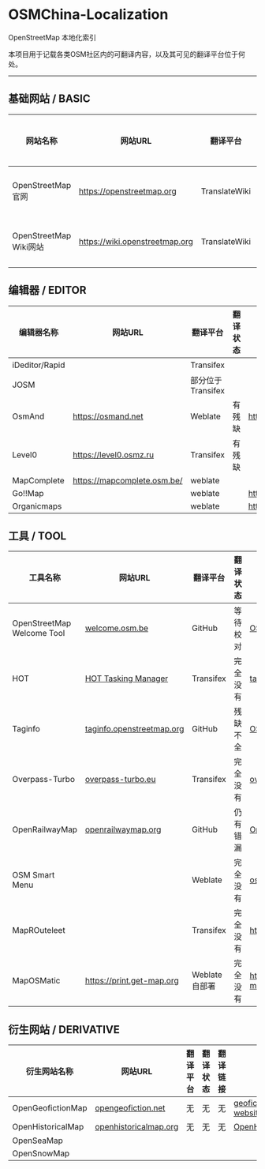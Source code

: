 # OSMChina-Localization

OpenStreetMap 本地化索引

本项目用于记载各类OSM社区内的可翻译内容，以及其可见的翻译平台位于何处。

----------

## 基础网站 / BASIC

<!-- MARKDOWN_TABLE_BASIC BEGIN-->
<!-- WARNING: ALL TABLE ARE MAINTAINED BY PROGRAMME, YOU SHOULD ADD DATA TO COLLECTION JSON -->
| 网站名称 | 网站URL | 翻译平台 | 翻译状态 | 翻译链接 | 代码仓库 | OSMWiki页面 | OSMChina参与成员 |
| - | - | - | - | - | - | - | - |
| OpenStreetMap 官网 | https://openstreetmap.org | TranslateWiki | 等待校对 |  |  |  | 众多 |
| OpenStreetMap Wiki网站 | https://wiki.openstreetmap.org | TranslateWiki | 基本完善 |  |  |  | 众多 |

<!-- MARKDOWN_TABLE_BASIC END-->

## 编辑器 / EDITOR

<!-- MARKDOWN_TABLE_EDITOR BEGIN-->
<!-- WARNING: ALL TABLE ARE MAINTAINED BY PROGRAMME, YOU SHOULD ADD DATA TO COLLECTION JSON -->
| 编辑器名称 | 网站URL | 翻译平台 | 翻译状态 | 翻译链接 | 代码仓库 | OSMWiki页面 | OSMChina参与成员 |
| - | - | - | - | - | - | - | - |
| iDeditor/Rapid |  | Transifex |  |  |  |  | 众多 |
| JOSM |  | 部分位于Transifex |  |  |  |  | 众多 |
| OsmAnd | https://osmand.net | Weblate | 有残缺 | https://hosted.weblate.org/projects/osmand | https://github.com/osmandapp/OsmAnd |  |  |
| Level0 | https://level0.osmz.ru | Transifex | 有残缺 |  |  |  |  |
| MapComplete | https://mapcomplete.osm.be/ | weblate |  |  |  |  |  |
| Go!!Map |  | weblate |  | https://hosted.weblate.org/projects/go-map/ |  |  |  |
| Organicmaps |  | weblate |  | https://hosted.weblate.org/projects/organicmaps/ |  |  |  |

<!-- MARKDOWN_TABLE_EDITOR END-->

## 工具 / TOOL

<!-- MARKDOWN_TABLE_TOOL BEGIN-->
<!-- WARNING: ALL TABLE ARE MAINTAINED BY PROGRAMME, YOU SHOULD ADD DATA TO COLLECTION JSON -->
| 工具名称 | 网站URL | 翻译平台 | 翻译状态 | 翻译链接 | 代码仓库 | OSMWiki页面 | OSMChina参与成员 |
| - | - | - | - | - | - | - | - |
| OpenStreetMap Welcome Tool | [welcome.osm.be](https://welcome.osm.be) | GitHub | 等待校对 | [OSMChina/osm-welcome-tool](https://github.com/OSMChina/osm-welcome-tool) | [osmbe/osm-welcome-tool](https://github.com/osmbe/osm-welcome-tool) | 暂无 | [@快乐的老鼠宝宝](https://github.com/LaoshuBaby) |
| HOT | [HOT Tasking Manager](https://tasks.hotosm.org/) | Transifex | 完全没有 | [tasking-manager](https://www.transifex.com/hotosm/tasking-manager/dashboard/) | [hotosm/tasking-manager](https://github.com/hotosm/tasking-manager) | [[[Humanitarian_OSM_Team]]](https://wiki.openstreetmap.org/wiki/Humanitarian_OSM_Team) | 暂无 |
| Taginfo | [taginfo.openstreetmap.org](https://taginfo.openstreetmap.org) | GitHub | 残缺不全 | [OSMChina/taginfo](https://github.com/OSMChina/taginfo) | [taginfo/taginfo](https://github.com/taginfo/taginfo) | [[[Taginfo]]](https://wiki.openstreetmap.org/wiki/Taginfo) | [@快乐的老鼠宝宝](https://github.com/LaoshuBaby) |
| Overpass-Turbo | [overpass-turbo.eu](https://overpass-turbo.eu/) | Transifex | 完全没有 | [overpass-turbo](https://www.transifex.com/projects/p/overpass-turbo) | [tyrasd/overpass-turbo](https://github.com/tyrasd/overpass-turbo) | [[[Overpass_turbo]]](https://wiki.openstreetmap.org/wiki/Overpass_turbo) | 暂无 |
|  OpenRailwayMap | [openrailwaymap.org](https://openrailwaymap.org) | GitHub | 仍有错漏 | [OpenRailwayMap/OpenRailwayMap](https://github.com/OpenRailwayMap/OpenRailwayMap) | [OpenRailwayMap/OpenRailwayMap](https://github.com/OpenRailwayMap/OpenRailwayMap) | [[[OpenRailwayMap]]](https://wiki.openstreetmap.org/wiki/OpenRailwayMap) | 未知 |
| OSM Smart Menu |  | Weblate | 完全没有 | [osm-smart-menu](https://hosted.weblate.org/engage/osm-smart-menu) | https://github.com/jgpacker/osm-smart-menu |  | 暂无 |
| MapROuteleet |  | Transifex | 完全没有 | https://www.transifex.com/osmlab/maproulette3 |  |  | 暂无 |
| MapOSMatic | https://print.get-map.org | Weblate 自部署 | 完全没有 | https://translate.get-map.org/engage/maposmatic/ |  |  | 暂无 |

<!-- MARKDOWN_TABLE_TOOL END-->

## 衍生网站 / DERIVATIVE

<!-- MARKDOWN_TABLE_DERIVATIVE BEGIN-->
<!-- WARNING: ALL TABLE ARE MAINTAINED BY PROGRAMME, YOU SHOULD ADD DATA TO COLLECTION JSON -->
| 衍生网站名称 | 网站URL | 翻译平台 | 翻译状态 | 翻译链接 | 代码仓库 | OSMWiki页面 | OSMChina参与成员 |
| - | - | - | - | - | - | - | - |
| OpenGeofictionMap | [opengeofiction.net](https://opengeofiction.net) | 无 | 无 | 无 | [geofictician/opengeofiction-website](https://github.com/geofictician/opengeofiction-website) | [[[OpenGeofiction]]](https://wiki.openstreetmap.org/wiki/OpenGeofiction) | 无 |
| OpenHistoricalMap | [openhistoricalmap.org](http://www.openhistoricalmap.org) | 无 | 无 | 无 | [OpenHistoricalMap](https://github.com/OpenHistoricalMap) | [[[Open_Historical_Map]]](https://wiki.openstreetmap.org/wiki/Open_Historical_Map) | 无 |
| OpenSeaMap |  |  |  |  |  |  |  |
| OpenSnowMap |  |  |  |  |  |  |  |

<!-- MARKDOWN_TABLE_DERIVATIVE END-->